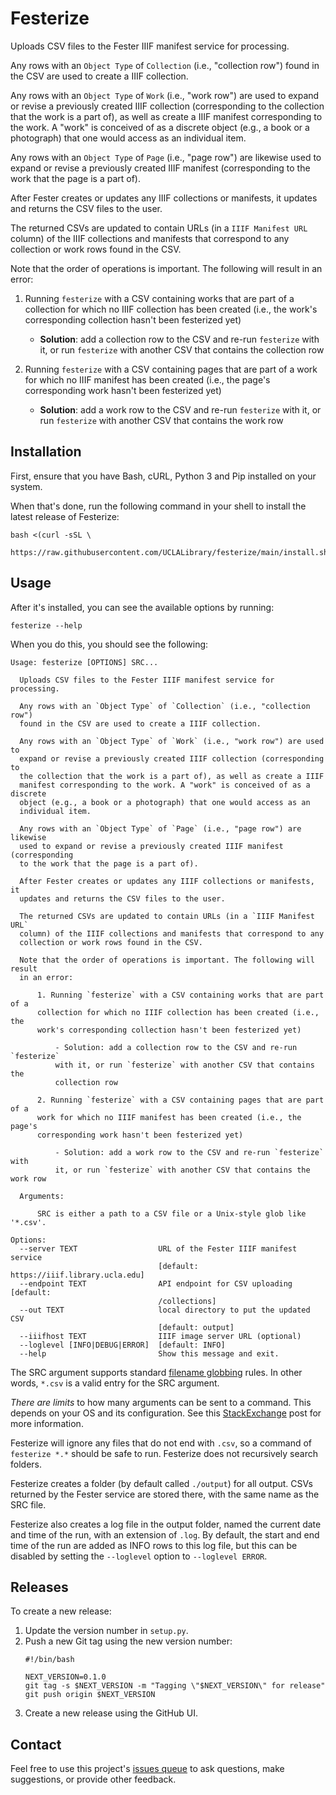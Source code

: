 # Festerize

Uploads CSV files to the Fester IIIF manifest service for processing.

Any rows with an `Object Type` of `Collection` (i.e., "collection row") found in the CSV are used to create a IIIF collection.

Any rows with an `Object Type` of `Work` (i.e., "work row") are used to expand or revise a previously created IIIF collection (corresponding to the collection that the work is a part of), as well as create a IIIF manifest corresponding to the work. A "work" is conceived of as a discrete object (e.g., a book or a photograph) that one would access as an individual item.

Any rows with an `Object Type` of `Page` (i.e., "page row") are likewise used to expand or revise a previously created IIIF manifest (corresponding to the work that the page is a part of).

After Fester creates or updates any IIIF collections or manifests, it updates and returns the CSV files to the user.

The returned CSVs are updated to contain URLs (in a `IIIF Manifest URL` column) of the IIIF collections and manifests that correspond to any collection or work rows found in the CSV.

Note that the order of operations is important. The following will result in an error:

1. Running `festerize` with a CSV containing works that are part of a collection for which no IIIF collection has been created (i.e., the work's corresponding collection hasn't been festerized yet)

    - **Solution**: add a collection row to the CSV and re-run `festerize` with it, or run `festerize` with another CSV that contains the collection row

1. Running `festerize` with a CSV containing pages that are part of a work for which no IIIF manifest has been created (i.e., the page's corresponding work hasn't been festerized yet)

    - **Solution**: add a work row to the CSV and re-run `festerize` with it, or run `festerize` with another CSV that contains the work row

## Installation

First, ensure that you have Bash, cURL, Python 3 and Pip installed on your system.

When that's done, run the following command in your shell to install the latest release of Festerize:

    bash <(curl -sSL \
      https://raw.githubusercontent.com/UCLALibrary/festerize/main/install.sh)

## Usage

After it's installed, you can see the available options by running:

    festerize --help

When you do this, you should see the following:

```
Usage: festerize [OPTIONS] SRC...

  Uploads CSV files to the Fester IIIF manifest service for processing.

  Any rows with an `Object Type` of `Collection` (i.e., "collection row")
  found in the CSV are used to create a IIIF collection.

  Any rows with an `Object Type` of `Work` (i.e., "work row") are used to
  expand or revise a previously created IIIF collection (corresponding to
  the collection that the work is a part of), as well as create a IIIF
  manifest corresponding to the work. A "work" is conceived of as a discrete
  object (e.g., a book or a photograph) that one would access as an
  individual item.

  Any rows with an `Object Type` of `Page` (i.e., "page row") are likewise
  used to expand or revise a previously created IIIF manifest (corresponding
  to the work that the page is a part of).

  After Fester creates or updates any IIIF collections or manifests, it
  updates and returns the CSV files to the user.

  The returned CSVs are updated to contain URLs (in a `IIIF Manifest URL`
  column) of the IIIF collections and manifests that correspond to any
  collection or work rows found in the CSV.

  Note that the order of operations is important. The following will result
  in an error:

      1. Running `festerize` with a CSV containing works that are part of a
      collection for which no IIIF collection has been created (i.e., the
      work's corresponding collection hasn't been festerized yet)

          - Solution: add a collection row to the CSV and re-run `festerize`
          with it, or run `festerize` with another CSV that contains the
          collection row

      2. Running `festerize` with a CSV containing pages that are part of a
      work for which no IIIF manifest has been created (i.e., the page's
      corresponding work hasn't been festerized yet)

          - Solution: add a work row to the CSV and re-run `festerize` with
          it, or run `festerize` with another CSV that contains the work row

  Arguments:

      SRC is either a path to a CSV file or a Unix-style glob like '*.csv'.

Options:
  --server TEXT                  URL of the Fester IIIF manifest service
                                 [default: https://iiif.library.ucla.edu]
  --endpoint TEXT                API endpoint for CSV uploading  [default:
                                 /collections]
  --out TEXT                     local directory to put the updated CSV
                                 [default: output]
  --iiifhost TEXT                IIIF image server URL (optional)
  --loglevel [INFO|DEBUG|ERROR]  [default: INFO]
  --help                         Show this message and exit.
```

The SRC argument supports standard [filename globbing](https://en.wikipedia.org/wiki/Glob_(programming)) rules. In other words, `*.csv` is a valid entry for the SRC argument.

*There are limits* to how many arguments can be sent to a command. This depends on your OS and its configuration. See this [StackExchange](https://unix.stackexchange.com/questions/110282/cp-max-source-files-number-arguments-for-copy-utility) post for more information.

Festerize will ignore any files that do not end with `.csv`, so a command of `festerize *.*` should be safe to run. Festerize does not recursively search folders.

Festerize creates a folder (by default called `./output`) for all output. CSVs returned by the Fester service are stored there, with the same name as the SRC file.

Festerize also creates a log file in the output folder, named the current date and time of the run, with an extension of `.log`. By default, the start and end time of the run are added as INFO rows to this log file, but this can be disabled by setting the `--loglevel` option to `--loglevel ERROR`.

## Releases

To create a new release:

1. Update the version number in `setup.py`.
1. Push a new Git tag using the new version number:
    ```
    #!/bin/bash

    NEXT_VERSION=0.1.0
    git tag -s $NEXT_VERSION -m "Tagging \"$NEXT_VERSION\" for release"
    git push origin $NEXT_VERSION
    ```
1. Create a new release using the GitHub UI.

## Contact

Feel free to use this project's [issues queue](https://github.com/uclalibrary/festerize/issues) to ask questions, make suggestions, or provide other feedback.
